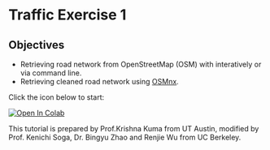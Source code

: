 # Traffic Exercise 1

## Objectives
* Retrieving road network from OpenStreetMap (OSM) with interatively or via command line.
* Retrieving cleaned road network using [OSMnx](https://geoffboeing.com/2016/11/osmnx-python-street-networks/).

Click the icon below to start:

[![Open In Colab](https://colab.research.google.com/assets/colab-badge.svg)](https://colab.research.google.com/github/UCB-CE170a/Fall2020/blob/master/python-exercises/Traffic%20Exercise%201/Traffic_1_retrieving_road_network_data.ipynb)

This tutorial is prepared by Prof.Krishna Kuma from UT Austin, modified by Prof. Kenichi Soga, Dr. Bingyu Zhao and Renjie Wu from UC Berkeley. 
